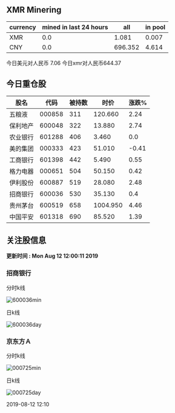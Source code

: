 ## XMR Minering

|currency|mined in last 24 hours|all|in pool|
|---|---|---|---|
|XMR|0.0|1.081|0.007|
|CNY|0.0|696.352|4.614|

今日美元对人民币 7.06	今日xmr对人民币644.37


## 今日重仓股 

|股名|代码|被持数|时价|涨跌%|
|---|---|---|---|---|
|五粮液|000858|311|120.660|2.24|
|保利地产|600048|322|13.880|2.74|
|农业银行|601288|406|3.460|0.0|
|美的集团|000333|423|51.010|-0.41|
|工商银行|601398|442|5.490|0.55|
|格力电器|000651|504|50.150|0.42|
|伊利股份|600887|519|28.080|2.48|
|招商银行|600036|530|35.130|0.4|
|贵州茅台|600519|658|1004.950|4.46|
|中国平安|601318|690|85.520|1.39|

## 关注股信息
**更新时间 : Mon Aug 12 12:00:11 2019**
### 招商银行 
分时k线

![600036min](http://image.sinajs.cn/newchart/min/n/sh600036.gif)

日k线

![600036day](http://image.sinajs.cn/newchart/daily/n/sh600036.gif)

### 京东方Ａ 
分时k线

![000725min](http://image.sinajs.cn/newchart/min/n/sz000725.gif)

日k线

![000725day](http://image.sinajs.cn/newchart/daily/n/sz000725.gif)

2019-08-12 12:10
